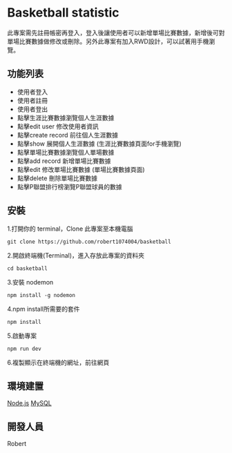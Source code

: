 # Basketball statistic
此專案需先註冊帳密再登入，登入後讓使用者可以新增單場比賽數據，新增後可對單場比賽數據做修改或刪除。另外此專案有加入RWD設計，可以試著用手機瀏覽。

## 功能列表
* 使用者登入
* 使用者註冊
* 使用者登出
* 點擊生涯比賽數據瀏覽個人生涯數據
* 點擊edit user 修改使用者資訊
* 點擊create record 前往個人生涯數據
* 點擊show 展開個人生涯數據 (生涯比賽數據頁面for手機瀏覽)
* 點擊單場比賽數據瀏覽個人單場數據
* 點擊add record 新增單場比賽數據
* 點擊edit 修改單場比賽數據 (單場比賽數據頁面)
* 點擊delete 刪除單場比賽數據
* 點擊P聯盟排行榜瀏覽P聯盟球員的數據


## 安裝
 1.打開你的 terminal，Clone 此專案至本機電腦
      
    git clone https://github.com/robert1074004/basketball
 2.開啟終端機(Terminal)，進入存放此專案的資料夾
 
    cd basketball
 3.安裝 nodemon
 
    npm install -g nodemon
 4.npm install所需要的套件
 
    npm install  
 5.啟動專案
 
    npm run dev
 6.複製顯示在終端機的網址，前往網頁

## 環境建置
[Node.js](https://nodejs.org/en/)
[MySQL](https://downloads.mysql.com/archives/installer/)

## 開發人員
Robert
